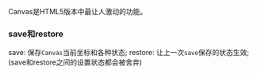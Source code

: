 Canvas是HTML5版本中最让人激动的功能。


### save和restore
save: 保存`Canvas`当前坐标和各种状态;
restore: 让上一次`save`保存的状态生效;(save和restore之间的设置状态都会被舍弃)